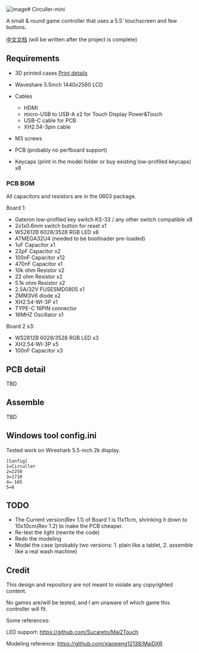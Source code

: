 ![image](https://github.com/MPAMlab/Circuller-mini/assets/33972760/36986918-19fd-49a9-ab5f-ce62a46bed81)# Circuller-mini

A small &amp; round game controller that uses a 5.5' touchscreen and few buttons.

[中文文档](Readme-CN.md) (will be written after the project is complete)

## Requirements

- 3D printed cases [Print details](1.%20Model/readme.md)
- Waveshare 5.5inch 1440x2560 LCD
- Cables
    - HDMI 
    - micro-USB to USB-A x2 for Touch Display Power&Touch
    - USB-C cable for PCB
    - XH2.54-3pin cable
 
- M3 screws

- PCB (probably no perfboard support)
- Keycaps (print in the model folder or buy existing low-profiled keycaps) x8

### PCB BOM

All capacitors and resistors are in the 0603 package.

Board 1:

- Gateron low-profiled key switch KS-33 / any other switch compatible x8
- 2x1x0.6mm switch button for reset x1
- WS2812B 6028/3528 RGB LED x8
- ATMEGA32U4 (needed to be bootloader pre-loaded)
- 1uF Capacitor x1
- 22pF Capacitor x2
- 100nF Capacitor x12
- 470nF Capacitor x1
- 10k ohm Resistor x2
- 22 ohm Resistor x2
- 5.1k ohm Resistor x2
- 2.5A/32V FUSESMD0805 x1
- ZMM3V6 diode x2
- XH2.54-WI-3P x1
- TYPE-C 16PIN connector
- 16MHZ Oscillator x1

Board 2 x3:

- WS2812B 6028/3528 RGB LED x3
- XH2.54-WI-3P x5
- 100nF Capacitor x3

## PCB detail

TBD

## Assemble

TBD

## Windows tool config.ini

Tested work on Wireshark 5.5-inch 2k display.

```
[Config]
1=Circuller
2=2250
3=1710
4=-165
5=0
```

## TODO

- The Current version(Rev 1.1) of Board 1 is 11x11cm, shrinking it down to 10x10cm(Rev 1.2) to make the PCB cheaper.
- Re-test the light (rewrite the code)
- Redo the modeling
- Model the case (probably two versions: 1. plain like a tablet, 2. assemble like a real wash machine)

## Credit

This design and repository are not meant to violate any copyrighted content.

No games are/will be tested, and I am unaware of which game this controller will fit.

Some references: 

LED support: https://github.com/Sucareto/Mai2Touch

Modeling reference: https://github.com/xiaopeng12138/MaiDXR
